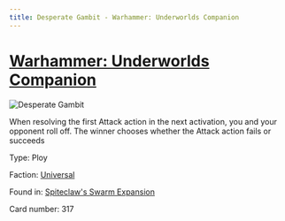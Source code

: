 ```yaml
---
title: Desperate Gambit - Warhammer: Underworlds Companion
---
```


# [Warhammer: Underworlds Companion](https://guidokessels.github.io/wh-underworlds)

  

![Desperate Gambit](https://warhammerunderworlds.com/wp-content/uploads/sites/6/2018/02/317_ENG.png)

When resolving the first Attack action in the next activation, you and your opponent roll off. The winner chooses whether the Attack action fails or succeeds

Type: Ploy

Faction: [Universal](https://guidokessels.github.io/wh-underworlds/factions/universal)

Found in: [Spiteclaw's Swarm Expansion](https://guidokessels.github.io/wh-underworlds/locations/spiteclaws-swarm-expansion)

Card number: 317
